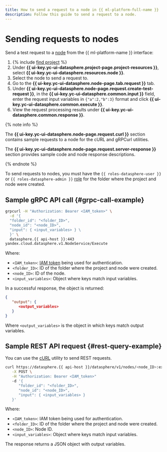 ```yaml
---
title: How to send a request to a node in {{ ml-platform-full-name }}
description: Follow this guide to send a request to a node.
---
```


# Sending requests to nodes

Send a test request to a [node](../../concepts/deploy/index.md#node) from the {{ ml-platform-name }} interface:
1. {% include [find project](../../../_includes/datasphere/ui-find-project.md) %}
1. Under **{{ ui-key.yc-ui-datasphere.project-page.project-resources }}**, select **{{ ui-key.yc-ui-datasphere.resources.node }}**.
1. Select the node to send a request to.
1. Go to the **{{ ui-key.yc-ui-datasphere.node-page.tab.request }}** tab.
1. Under **{{ ui-key.yc-ui-datasphere.node-page.request.create-test-request }}**, in the **{{ ui-key.yc-ui-datasphere.common.input }}** field, enter the request input variables in `{"a":2,"b":3}` format and click **{{ ui-key.yc-ui-datasphere.common.execute }}**.
1. View the request processing results under **{{ ui-key.yc-ui-datasphere.common.response }}**.

{% note info %}

The **{{ ui-key.yc-ui-datasphere.node-page.request.curl }}** section contains sample requests to a node for the cURL and gRPCurl utilities.

The **{{ ui-key.yc-ui-datasphere.node-page.request.server-response }}** section provides sample code and node response descriptions.

{% endnote %}

To send requests to nodes, you must have the `{{ roles-datasphere-user }}` or `{{ roles-datasphere-admin }}` [role](../../security/index.md) for the folder where the project and node were created.

## Sample gRPC API call {#grpc-call-example}

```bash
grpcurl -H "Authorization: Bearer <IAM_token>" \
  -d '{
  "folder_id": "<folder_ID>",
  "node_id": "<node_ID>",
  "input": { <input_variables> } \
  }' \
  datasphere.{{ api-host }}:443
yandex.cloud.datasphere.v1.NodeService/Execute
```

Where:

* `<IAM_token>`: [IAM token](../../../iam/concepts/authorization/iam-token.md) being used for authentication.
* `<folder_ID>`: ID of the folder where the project and node were created.
* `<node_ID>`: ID of the node.
* `<input_variables>`: Object where keys match input variables.

In a successful response, the object is returned:

```json
{
   "output": {
      <output_variables>
   }
}
```

Where `<output_variables>` is the object in which keys match output variables.

## Sample REST API request {#rest-query-example}

You can use the [cURL](https://curl.se) utility to send REST requests.

```bash
curl https://datasphere.{{ api-host }}/datasphere/v1/nodes/<node_ID>:execute \
   -X POST \
   -H "Authorization: Bearer <IAM_token>"
   -d '{
      "folder_id": "<folder_ID>",
      "node_id": "<node_ID>",
      "input": { <input_variables> }
   }'
```

Where:

* `<IAM_token>`: IAM token being used for authentication.
* `<folder_ID>`: ID of the folder where the project and node were created.
* `<node_ID>`: Node ID.
* `<input_variables>`: Object where keys match input variables.

The response returns a JSON object with output variables.
